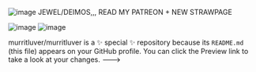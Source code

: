 ![image](https://github.com/murritluver/murritluver/assets/168386717/34d73b98-21b1-4ff6-af9c-f6fba821d5ac)
JEWEL/DEIMOS,,, READ MY PATREON + NEW STRAWPAGE

![image](https://github.com/murritluver/murritluver/assets/168386717/cd9ad0e1-16e6-4601-83a5-9f6afea03fd8) ![image](https://github.com/murritluver/murritluver/assets/168386717/cfd1f00d-ea57-49e4-b701-c137cbf8aacd)


murritluver/murritluver is a ✨ special ✨ repository because its `README.md` (this file) appears on your GitHub profile.
You can click the Preview link to take a look at your changes.
--->
